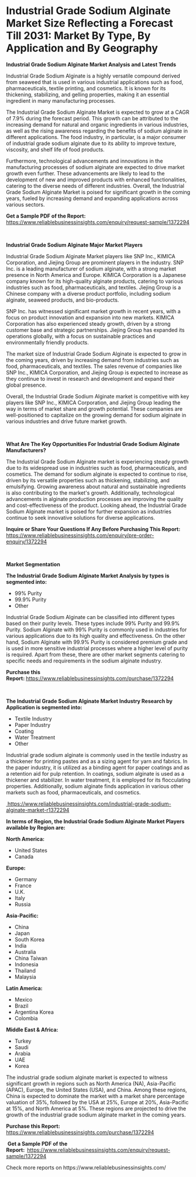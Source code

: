 <p><h1>Industrial Grade Sodium Alginate Market Size Reflecting a Forecast Till 2031: Market By Type, By Application and By Geography</h1></p><p><strong>Industrial Grade Sodium Alginate Market Analysis and Latest Trends</strong></p>
<p><p>Industrial Grade Sodium Alginate is a highly versatile compound derived from seaweed that is used in various industrial applications such as food, pharmaceuticals, textile printing, and cosmetics. It is known for its thickening, stabilizing, and gelling properties, making it an essential ingredient in many manufacturing processes.</p><p>The Industrial Grade Sodium Alginate Market is expected to grow at a CAGR of 7.9% during the forecast period. This growth can be attributed to the increasing demand for natural and organic ingredients in various industries, as well as the rising awareness regarding the benefits of sodium alginate in different applications. The food industry, in particular, is a major consumer of industrial grade sodium alginate due to its ability to improve texture, viscosity, and shelf life of food products.</p><p>Furthermore, technological advancements and innovations in the manufacturing processes of sodium alginate are expected to drive market growth even further. These advancements are likely to lead to the development of new and improved products with enhanced functionalities, catering to the diverse needs of different industries. Overall, the Industrial Grade Sodium Alginate Market is poised for significant growth in the coming years, fueled by increasing demand and expanding applications across various sectors.</p></p>
<p><strong>Get a Sample PDF of the Report:&nbsp;</strong> <a href="https://www.reliablebusinessinsights.com/enquiry/request-sample/1372294">https://www.reliablebusinessinsights.com/enquiry/request-sample/1372294</a></p>
<p>&nbsp;</p>
<p><strong>Industrial Grade Sodium Alginate Major Market Players</strong></p>
<p><p>Industrial Grade Sodium Alginate Market players like SNP Inc., KIMICA Corporation, and Jiejing Group are prominent players in the industry. SNP Inc. is a leading manufacturer of sodium alginate, with a strong market presence in North America and Europe. KIMICA Corporation is a Japanese company known for its high-quality alginate products, catering to various industries such as food, pharmaceuticals, and textiles. Jiejing Group is a Chinese company with a diverse product portfolio, including sodium alginate, seaweed products, and bio-products.</p><p>SNP Inc. has witnessed significant market growth in recent years, with a focus on product innovation and expansion into new markets. KIMICA Corporation has also experienced steady growth, driven by a strong customer base and strategic partnerships. Jiejing Group has expanded its operations globally, with a focus on sustainable practices and environmentally friendly products.</p><p>The market size of Industrial Grade Sodium Alginate is expected to grow in the coming years, driven by increasing demand from industries such as food, pharmaceuticals, and textiles. The sales revenue of companies like SNP Inc., KIMICA Corporation, and Jiejing Group is expected to increase as they continue to invest in research and development and expand their global presence.</p><p>Overall, the Industrial Grade Sodium Alginate market is competitive with key players like SNP Inc., KIMICA Corporation, and Jiejing Group leading the way in terms of market share and growth potential. These companies are well-positioned to capitalize on the growing demand for sodium alginate in various industries and drive future market growth.</p></p>
<p>&nbsp;</p>
<p><strong>What Are The Key Opportunities For Industrial Grade Sodium Alginate Manufacturers?</strong></p>
<p><p>The Industrial Grade Sodium Alginate market is experiencing steady growth due to its widespread use in industries such as food, pharmaceuticals, and cosmetics. The demand for sodium alginate is expected to continue to rise, driven by its versatile properties such as thickening, stabilizing, and emulsifying. Growing awareness about natural and sustainable ingredients is also contributing to the market's growth. Additionally, technological advancements in alginate production processes are improving the quality and cost-effectiveness of the product. Looking ahead, the Industrial Grade Sodium Alginate market is poised for further expansion as industries continue to seek innovative solutions for diverse applications.</p></p>
<p><strong>Inquire or Share Your Questions If Any Before Purchasing This Report:</strong> <a href="https://www.reliablebusinessinsights.com/enquiry/pre-order-enquiry/1372294">https://www.reliablebusinessinsights.com/enquiry/pre-order-enquiry/1372294</a></p>
<p>&nbsp;</p>
<p><strong>Market Segmentation</strong></p>
<p><strong>The Industrial Grade Sodium Alginate Market Analysis by types is segmented into:</strong></p>
<p><ul><li>99% Purity</li><li>99.9% Purity</li><li>Other</li></ul></p>
<p><p>Industrial Grade Sodium Alginate can be classified into different types based on their purity levels. These types include 99% Purity and 99.9% Purity. Sodium Alginate with 99% Purity is commonly used in industries for various applications due to its high quality and effectiveness. On the other hand, Sodium Alginate with 99.9% Purity is considered premium grade and is used in more sensitive industrial processes where a higher level of purity is required. Apart from these, there are other market segments catering to specific needs and requirements in the sodium alginate industry.</p></p>
<p><strong>Purchase this Report:&nbsp;</strong><a href="https://www.reliablebusinessinsights.com/purchase/1372294">https://www.reliablebusinessinsights.com/purchase/1372294</a></p>
<p>&nbsp;</p>
<p><strong>The Industrial Grade Sodium Alginate Market Industry Research by Application is segmented into:</strong></p>
<p><ul><li>Textile Industry</li><li>Paper Industry</li><li>Coating</li><li>Water Treatment</li><li>Other</li></ul></p>
<p><p>Industrial grade sodium alginate is commonly used in the textile industry as a thickener for printing pastes and as a sizing agent for yarn and fabrics. In the paper industry, it is utilized as a binding agent for paper coatings and as a retention aid for pulp retention. In coatings, sodium alginate is used as a thickener and stabilizer. In water treatment, it is employed for its flocculating properties. Additionally, sodium alginate finds application in various other markets such as food, pharmaceuticals, and cosmetics.</p></p>
<p><a href="https://www.reliablebusinessinsights.com/industrial-grade-sodium-alginate-market-r1372294">&nbsp;https://www.reliablebusinessinsights.com/industrial-grade-sodium-alginate-market-r1372294</a></p>
<p><strong>In terms of Region, the Industrial Grade Sodium Alginate Market Players available by Region are:</strong></p>
<p>
    <p> <strong> North America: </strong>
        <ul>
            <li>United States</li>
            <li>Canada</li>
        </ul>
        </p> 
    <p> <strong> Europe: </strong>
        <ul>
            <li>Germany</li>
            <li>France</li>
            <li>U.K.</li>
            <li>Italy</li>
            <li>Russia</li>
        </ul>
        </p> 
    <p> <strong> Asia-Pacific: </strong>
        <ul>
            <li>China</li>
            <li>Japan</li>
            <li>South Korea</li>
            <li>India</li>
            <li>Australia</li>
            <li>China Taiwan</li>
            <li>Indonesia</li>
            <li>Thailand</li>
            <li>Malaysia</li>
        </ul>
        </p> 
    <p> <strong> Latin America: </strong>
        <ul>
            <li>Mexico</li>
            <li>Brazil</li>
            <li>Argentina Korea</li>
            <li>Colombia</li>
        </ul>
        </p> 
    <p> <strong> Middle East & Africa: </strong>
        <ul>
            <li>Turkey</li>
            <li>Saudi</li>
            <li>Arabia</li>
            <li>UAE</li>
            <li>Korea</li>
        </ul>
    </p>
    </p>
<p><p>The industrial grade sodium alginate market is expected to witness significant growth in regions such as North America (NA), Asia-Pacific (APAC), Europe, the United States (USA), and China. Among these regions, China is expected to dominate the market with a market share percentage valuation of 35%, followed by the USA at 25%, Europe at 20%, Asia-Pacific at 15%, and North America at 5%. These regions are projected to drive the growth of the industrial grade sodium alginate market in the coming years.</p></p>
<p><strong>Purchase this Report: </strong><a href="https://www.reliablebusinessinsights.com/purchase/1372294">https://www.reliablebusinessinsights.com/purchase/1372294</a></p>
<p>&nbsp;<strong>Get a Sample PDF of the Report:&nbsp;&nbsp;</strong><a href="https://www.reliablebusinessinsights.com/enquiry/request-sample/1372294">https://www.reliablebusinessinsights.com/enquiry/request-sample/1372294</a></p>
<p><strong></strong></p>
<p>Check more reports on https://www.reliablebusinessinsights.com/</p>